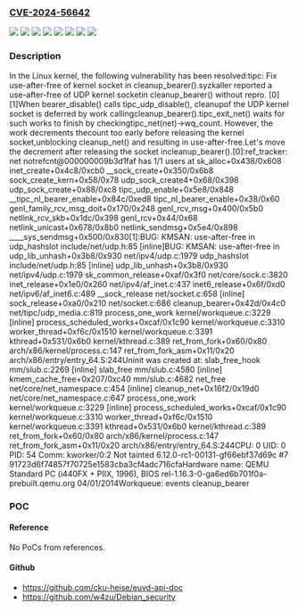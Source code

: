 ### [CVE-2024-56642](https://cve.mitre.org/cgi-bin/cvename.cgi?name=CVE-2024-56642)
![](https://img.shields.io/static/v1?label=Product&message=Linux&color=blue)
![](https://img.shields.io/static/v1?label=Version&message=&color=brightgreen)
![](https://img.shields.io/static/v1?label=Version&message=04c26faa51d1e2fe71cf13c45791f5174c37f986%20&color=brightgreen)
![](https://img.shields.io/static/v1?label=Version&message=5.13%20&color=brightgreen)
![](https://img.shields.io/static/v1?label=Version&message=5195ec5e365a2a9331bfeb585b613a6e94f98dba%20&color=brightgreen)
![](https://img.shields.io/static/v1?label=Version&message=b9f5b7ad4ac3af006443f535b1ce7bff1d130d7d%20&color=brightgreen)
![](https://img.shields.io/static/v1?label=Version&message=d1f76dfadaf8f47ed1753f97dbcbd41c16215ffa%20&color=brightgreen)
![](https://img.shields.io/static/v1?label=Vulnerability&message=n%2Fa&color=blue)

### Description

In the Linux kernel, the following vulnerability has been resolved:tipc: Fix use-after-free of kernel socket in cleanup_bearer().syzkaller reported a use-after-free of UDP kernel socketin cleanup_bearer() without repro. [0][1]When bearer_disable() calls tipc_udp_disable(), cleanupof the UDP kernel socket is deferred by work callingcleanup_bearer().tipc_exit_net() waits for such works to finish by checkingtipc_net(net)->wq_count.  However, the work decrements thecount too early before releasing the kernel socket,unblocking cleanup_net() and resulting in use-after-free.Let's move the decrement after releasing the socket incleanup_bearer().[0]:ref_tracker: net notrefcnt@000000009b3d1faf has 1/1 users at     sk_alloc+0x438/0x608     inet_create+0x4c8/0xcb0     __sock_create+0x350/0x6b8     sock_create_kern+0x58/0x78     udp_sock_create4+0x68/0x398     udp_sock_create+0x88/0xc8     tipc_udp_enable+0x5e8/0x848     __tipc_nl_bearer_enable+0x84c/0xed8     tipc_nl_bearer_enable+0x38/0x60     genl_family_rcv_msg_doit+0x170/0x248     genl_rcv_msg+0x400/0x5b0     netlink_rcv_skb+0x1dc/0x398     genl_rcv+0x44/0x68     netlink_unicast+0x678/0x8b0     netlink_sendmsg+0x5e4/0x898     ____sys_sendmsg+0x500/0x830[1]:BUG: KMSAN: use-after-free in udp_hashslot include/net/udp.h:85 [inline]BUG: KMSAN: use-after-free in udp_lib_unhash+0x3b8/0x930 net/ipv4/udp.c:1979 udp_hashslot include/net/udp.h:85 [inline] udp_lib_unhash+0x3b8/0x930 net/ipv4/udp.c:1979 sk_common_release+0xaf/0x3f0 net/core/sock.c:3820 inet_release+0x1e0/0x260 net/ipv4/af_inet.c:437 inet6_release+0x6f/0xd0 net/ipv6/af_inet6.c:489 __sock_release net/socket.c:658 [inline] sock_release+0xa0/0x210 net/socket.c:686 cleanup_bearer+0x42d/0x4c0 net/tipc/udp_media.c:819 process_one_work kernel/workqueue.c:3229 [inline] process_scheduled_works+0xcaf/0x1c90 kernel/workqueue.c:3310 worker_thread+0xf6c/0x1510 kernel/workqueue.c:3391 kthread+0x531/0x6b0 kernel/kthread.c:389 ret_from_fork+0x60/0x80 arch/x86/kernel/process.c:147 ret_from_fork_asm+0x11/0x20 arch/x86/entry/entry_64.S:244Uninit was created at: slab_free_hook mm/slub.c:2269 [inline] slab_free mm/slub.c:4580 [inline] kmem_cache_free+0x207/0xc40 mm/slub.c:4682 net_free net/core/net_namespace.c:454 [inline] cleanup_net+0x16f2/0x19d0 net/core/net_namespace.c:647 process_one_work kernel/workqueue.c:3229 [inline] process_scheduled_works+0xcaf/0x1c90 kernel/workqueue.c:3310 worker_thread+0xf6c/0x1510 kernel/workqueue.c:3391 kthread+0x531/0x6b0 kernel/kthread.c:389 ret_from_fork+0x60/0x80 arch/x86/kernel/process.c:147 ret_from_fork_asm+0x11/0x20 arch/x86/entry/entry_64.S:244CPU: 0 UID: 0 PID: 54 Comm: kworker/0:2 Not tainted 6.12.0-rc1-00131-gf66ebf37d69c #7 91723d6f74857f70725e1583cba3cf4adc716cfaHardware name: QEMU Standard PC (i440FX + PIIX, 1996), BIOS rel-1.16.3-0-ga6ed6b701f0a-prebuilt.qemu.org 04/01/2014Workqueue: events cleanup_bearer

### POC

#### Reference
No PoCs from references.

#### Github
- https://github.com/cku-heise/euvd-api-doc
- https://github.com/w4zu/Debian_security

